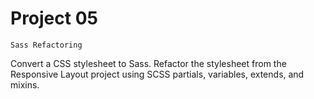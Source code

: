 #	Project 05
	Sass Refactoring
	
Convert a CSS stylesheet to Sass. Refactor the stylesheet from the Responsive Layout project using SCSS partials, variables, extends, and mixins.